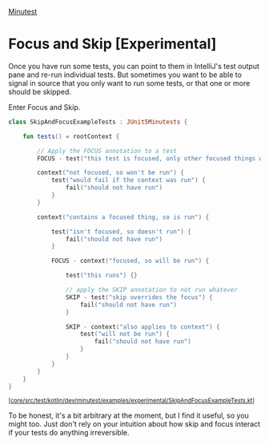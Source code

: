 [Minutest](README.md)

# Focus and Skip [Experimental]

Once you have run some tests, you can point to them in IntelliJ's test output pane and re-run individual tests. But sometimes you want to be able to signal in source that you only want to run some tests, or that one or more should be skipped.

Enter Focus and Skip.

```kotlin
class SkipAndFocusExampleTests : JUnit5Minutests {

    fun tests() = rootContext {

        // Apply the FOCUS annotation to a test
        FOCUS - test("this test is focused, only other focused things will be run") {}

        context("not focused, so won't be run") {
            test("would fail if the context was run") {
                fail("should not have run")
            }
        }

        context("contains a focused thing, so is run") {

            test("isn't focused, so doesn't run") {
                fail("should not have run")
            }

            FOCUS - context("focused, so will be run") {

                test("this runs") {}

                // apply the SKIP annotation to not run whatever
                SKIP - test("skip overrides the focus") {
                    fail("should not have run")
                }

                SKIP - context("also applies to context") {
                    test("will not be run") {
                        fail("should not have run")
                    }
                }
            }
        }
    }
}
```
<small>\[[core/src/test/kotlin/dev/minutest/examples/experimental/SkipAndFocusExampleTests.kt](../core/src/test/kotlin/dev/minutest/examples/experimental/SkipAndFocusExampleTests.kt)\]</small>

To be honest, it's a bit arbitrary at the moment, but I find it useful, so you might too. Just don't rely on your intuition about how skip and focus interact if your tests do anything irreversible.